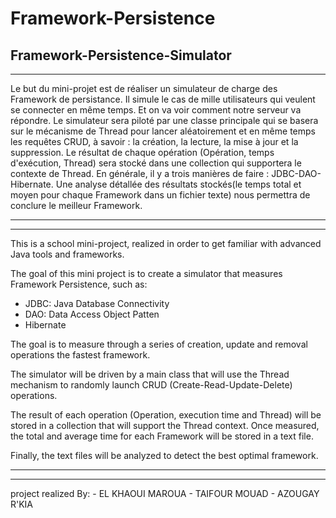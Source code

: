 # Framework-Persistence
Framework-Persistence-Simulator
----------------------------------------------------------------------------------------------------------
----------------------------------------------------------------------------------------------------------

Le but du mini-projet est de réaliser un simulateur de charge des Framework de persistance. Il simule le cas de mille utilisateurs qui veulent se connecter en même temps. Et on va voir comment notre serveur va répondre. 
Le simulateur sera piloté par une classe principale qui se basera sur le mécanisme de Thread pour lancer aléatoirement et en même temps les requêtes CRUD, à savoir :  la création, la lecture, la mise à jour et la suppression.
Le résultat de chaque opération (Opération, temps d'exécution, Thread) sera stocké dans une collection qui supportera le contexte de Thread.
En générale, il y a trois manières de faire : JDBC-DAO-Hibernate. Une analyse détallée des résultats stockés(le temps total et moyen pour chaque Framework dans un fichier texte) nous permettra de conclure le meilleur Framework.

----------------------------------------------------------------------------------------------------------
----------------------------------------------------------------------------------------------------------

This is a school mini-project, realized in order to get familiar with advanced Java tools and frameworks.

The goal of this mini project is to create a simulator that measures Framework Persistence, such as: 
 - JDBC: Java Database Connectivity
 - DAO: Data Access Object Patten
 - Hibernate

The goal is to measure through a series of creation, update and removal operations the fastest framework.

The simulator will be driven by a main class that will use the Thread mechanism to randomly launch CRUD (Create-Read-Update-Delete) operations.

The result of each operation (Operation, execution time and Thread) will be stored in a collection that will support the Thread context.
Once measured, the total and average time for each Framework will be stored in a text file.

Finally, the text files will be analyzed to detect the best optimal framework.


----------------------------------------------------------------------------------------------------------
----------------------------------------------------------------------------------------------------------

project realized By:
        - EL KHAOUI MAROUA
        - TAIFOUR MOUAD
        - AZOUGAY R'KIA
